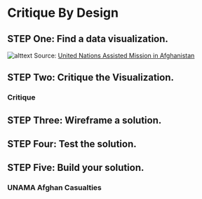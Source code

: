 # Critique By Design
## STEP One: Find a data visualization. 
![alttext](UNAMATotalCivCas.jpeg)
Source: [United Nations Assisted Mission in Afghanistan](https://news.un.org/en/story/2021/07/1096382)

## STEP Two: Critique the Visualization.
### Critique

## STEP Three: Wireframe a solution.

## STEP Four: Test the solution. 


## STEP Five: Build your solution. 
### UNAMA Afghan Casualties
<script type='text/javascript' src='https://prod-useast-b.online.tableau.com/javascripts/api/viz_v1.js'></script><div class='tableauPlaceholder' style='width: 1152px; height: 678px;'><object class='tableauViz' width='1152' height='678' style='display:none;'><param name='host_url' value='https%3A%2F%2Fprod-useast-b.online.tableau.com%2F' /> <param name='embed_code_version' value='3' /> <param name='site_root' value='&#47;t&#47;hjahmadportfolio' /><param name='name' value='CritiqueVisualization-UNAMAAfghanCasualties&#47;AfghanCasualities' /><param name='tabs' value='no' /><param name='toolbar' value='yes' /><param name='showAppBanner' value='false' /></object></div>
